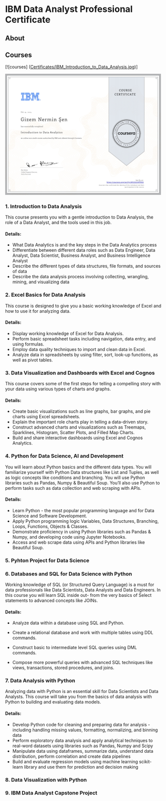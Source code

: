 # IBM Data Analyst Professional Certificate

## About 
## Courses

[![courses] ([Certificates/IBM_Introduction_to_Data_Analysis.jpg](https://github.com/gizemns/IBM_Data_Analyst/blob/main/Certificates/IBM_Introduction_to_Data_Analysis.jpg?raw=true))]

[![courses](Certificates/IBM_Introduction_to_Data_Analysis.jpg)](https://github.com/gizemns/IBM_Data_Analyst/blob/main/Certificates/IBM_Introduction_to_Data_Analysis.jpg?raw=true)


### 1. Introduction to Data Analysis

This course presents you with a gentle introduction to Data Analysis, the role of a Data Analyst, and the tools used in this job.

#### Details:
- What Data Analytics is and the key steps in the Data Analytics process
- Differentiate between different data roles such as Data Engineer, Data Analyst, Data Scientist, Business Analyst, and Business Intelligence Analyst
- Describe the different types of data structures, file formats, and sources of data
- Describe the data analysis process involving collecting, wrangling, mining, and visualizing data

### 2. Excel Basics for Data Analysis

This course is designed to give you a basic working knowledge of Excel and how to use it for analyzing data.

#### Details:

- Display working knowledge of Excel for Data Analysis.
- Perform basic spreadsheet tasks including navigation, data entry, and using formulas.
- Employ data quality techniques to import and clean data in Excel.
- Analyze data in spreadsheets by using filter, sort, look-up functions, as well as pivot tables.


### 3. Data Visualization and Dashboards with Excel and Cognos
This course covers some of the first steps for telling a compelling story with your data using various types of charts and graphs.

#### Details:

- Create basic visualizations such as line graphs, bar graphs, and pie charts using Excel spreadsheets.
- Explain the important role charts play in telling a data-driven story. 
- Construct advanced charts and visualizations such as Treemaps, Sparklines, Histogram, Scatter Plots, and Filled Map Charts.
- Build and share interactive dashboards using Excel and Cognos Analytics.

### 4. Python for Data Science, AI and Development

You will learn about Python basics and the different data types. You will familiarize yourself with Python Data structures like List and Tuples, as well as logic concepts like conditions and branching. You will use Python libraries such as Pandas, Numpy & Beautiful Soup. You’ll also use Python to perform tasks such as data collection and web scraping with APIs.  

#### Details:

- Learn Python - the most popular programming language and for Data Science and Software Development.
- Apply Python programming logic Variables, Data Structures, Branching, Loops, Functions, Objects & Classes.
- Demonstrate proficiency in using Python libraries such as Pandas & Numpy, and developing code using Jupyter Notebooks.
- Access and web scrape data using APIs and Python libraries like Beautiful Soup. 

### 5. Pyhton Project for Data Science 


### 6. Databases and SQL for Data Science with Python

Working knowledge of SQL (or Structured Query Language) is a must for data professionals like Data Scientists, Data Analysts and Data Engineers. In this course you will learn SQL inside out- from the very basics of Select statements to advanced concepts like JOINs.

#### Details:

- Analyze data within a database using SQL and Python.

- Create a relational database and work with multiple tables using DDL commands. 

- Construct basic to intermediate level SQL queries using DML commands. 

- Compose more powerful queries with advanced SQL techniques like views, transactions, stored procedures, and joins. 


### 7. Data Analysis with Python

Analyzing data with Python is an essential skill for Data Scientists and Data Analysts. This course will take you from the basics of data analysis with Python to building and evaluating data models.  

#### Details:

- Develop Python code for cleaning and preparing data for analysis - including handling missing values, formatting, normalizing, and binning data
- Perform exploratory data analysis and apply analytical techniques to real-word datasets using libraries such as Pandas, Numpy and Scipy
- Manipulate data using dataframes, summarize data, understand data distribution, perform correlation and create data pipelines
- Build and evaluate regression models using machine learning scikit-learn library and use them for prediction and decision making

### 8. Data Visualization with Python


### 9. IBM Data Analyst Capstone Project




